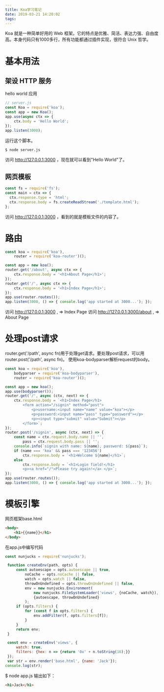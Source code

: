 ```yaml
---
title: Koa学习笔记
date: 2019-03-21 14:20:02
tags:
---
```

Koa 就是一种简单好用的 Web 框架。它的特点是优雅、简洁、表达力强、自由度高。本身代码只有1000多行，所有功能都通过插件实现，很符合 Unix 哲学。
# 基本用法
## 架设 HTTP 服务
hello world 应用
~~~ js
// server.js
const Koa = require('koa');
const app = new Koa();
app.use(async ctx => {
    ctx.body = 'Hello World';
});
app.listen(3000);
~~~
运行这个脚本。
~~~ bash
$ node server.js
~~~
访问 http://127.0.0.1:3000 ，现在就可以看到"Hello World"了。
## 网页模板
~~~ js
const fs = require('fs');
const main = ctx => {
  ctx.response.type = 'html';
  ctx.response.body = fs.createReadStream('./template.html');
};
~~~
访问 http://127.0.0.1:3000 ，看到的就是模板文件的内容了。
# 路由
~~~ js
const koa = require('koa'),
    router = require('koa-router')();

const app = new koa();
router.get('/about', async ctx => {
    ctx.response.body = '<h1>About Page</h1>';
});
router.get('/', async ctx => {
    ctx.response.body = '<h1>Index Page</h1>';
});
app.use(router.routes());
app.listen(3000, () => { console.log('app started at 3000...'); });
~~~
访问 http://127.0.0.1:3000 , => Index Page
访问 http://127.0.0.1:3000/about , => About Page
# 处理post请求
router.get('/path', async fn)用于处理get请求。要处理post请求，可以用router.post('/path', async fn)。
使用koa-bodyparser解析request的body。
~~~ js
const koa = require('koa'),
    bodyparser = require('koa-bodyparser'),
    router = require('koa-router')();

const app = new koa();
app.use(bodyparser());
router.get('/', async (ctx, next) => {
    ctx.response.body = `<h1>Index Page</h1>
        <form action="/signin" method="post">
            <p>username:<input name="name" value="koa"></p>
            <p>password:<input name="pass" type="password"></p>
            <p><input type="submit" value="Submit"></p>
        </form>`;
});
router.post('/signin', async (ctx, next) => {
    const name = ctx.request.body.name || '',
        pass = ctx.request.body.pass || '';
    console.info(`signin with name: ${name}, password: ${pass}`);
    if (name === 'koa' && pass === '123456')
        ctx.response.body = `<h1>Welcome ${name}</h1>`;
    else
        ctx.response.body = `<h1>Login field!</h1>
        <p><a href="/">Please try again!</a> </p>`;
});
app.use(router.routes());
app.listen(3000, () => { console.log('app started at 3000...'); });
~~~
# 模板引擎
网页框架base.html
~~~ html
<body>
    <h1>{{name}}</h1>
</body>
~~~
在app.js中编写代码
~~~ js
const nunjucks = require('nunjucks');

 function createEnv(path, opts) {
     const autoescape = opts.autoescape || true,
         noCache = opts.noCache || false,
         watch = opts.watch || false,
         throwOnUndefined = opts.throwOnUndefined || false,
         env = new nunjucks.Environment(
             new nunjucks.FileSystemLoader('views', {noCache, watch}),
             {autoescape, throwOnUndefined}
         );
     if (opts.filters) {
         for (const f in opts.filters) {
             env.addFilter(f, opts.filters[f]);
         }
     }
     return env;
 }

 const env = createEnv('views', {
     watch: true,
     filters: {hex: n => {return '0x' + n.toString(16);}}
 });
 var str = env.render('base.html', {name: 'Jack'});
console.log(str);
~~~
$ node app.js 输出如下：
~~~ html
<h1>Jack</h1>
~~~